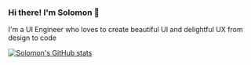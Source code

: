 ### Hi there! I'm Solomon 👋

I'm a UI Engineer who loves to create beautiful UI and
delightful UX from design to code

[![Solomon's GitHub stats](https://github-readme-stats.vercel.app/api?username=doziben&count_private=true&show_icons=true&theme=tokyonight)](https://github.com/anuraghazra/github-readme-stats)

<!--
Here are some ideas to get you started:

- 🔭 I’m currently working on ...
- 🌱 I’m currently learning ...
- 👯 I’m looking to collaborate on ...
- 🤔 I’m looking for help with ...
- 💬 Ask me about ...
- 📫 How to reach me: ...
- 😄 Pronouns: ...a
- ⚡ Fun fact: ...
-->
